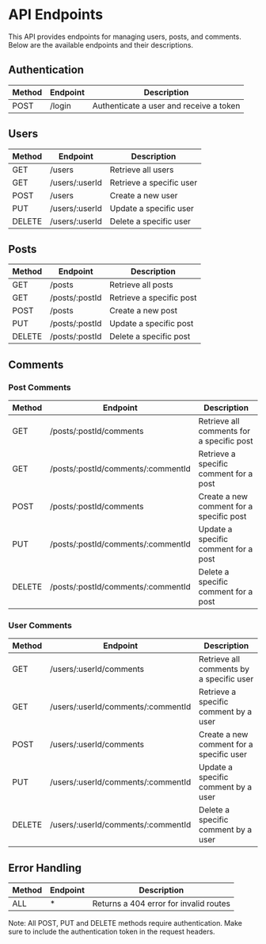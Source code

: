 # API Endpoints

This API provides endpoints for managing users, posts, and comments. Below are the available endpoints and their descriptions.

## Authentication

| Method | Endpoint | Description                             |
| ------ | -------- | --------------------------------------- |
| POST   | /login   | Authenticate a user and receive a token |

## Users

| Method | Endpoint       | Description              |
| ------ | -------------- | ------------------------ |
| GET    | /users         | Retrieve all users       |
| GET    | /users/:userId | Retrieve a specific user |
| POST   | /users         | Create a new user        |
| PUT    | /users/:userId | Update a specific user   |
| DELETE | /users/:userId | Delete a specific user   |

## Posts

| Method | Endpoint       | Description              |
| ------ | -------------- | ------------------------ |
| GET    | /posts         | Retrieve all posts       |
| GET    | /posts/:postId | Retrieve a specific post |
| POST   | /posts         | Create a new post        |
| PUT    | /posts/:postId | Update a specific post   |
| DELETE | /posts/:postId | Delete a specific post   |

## Comments

### Post Comments

| Method | Endpoint                           | Description                               |
| ------ | ---------------------------------- | ----------------------------------------- |
| GET    | /posts/:postId/comments            | Retrieve all comments for a specific post |
| GET    | /posts/:postId/comments/:commentId | Retrieve a specific comment for a post    |
| POST   | /posts/:postId/comments            | Create a new comment for a specific post  |
| PUT    | /posts/:postId/comments/:commentId | Update a specific comment for a post      |
| DELETE | /posts/:postId/comments/:commentId | Delete a specific comment for a post      |

### User Comments

| Method | Endpoint                           | Description                              |
| ------ | ---------------------------------- | ---------------------------------------- |
| GET    | /users/:userId/comments            | Retrieve all comments by a specific user |
| GET    | /users/:userId/comments/:commentId | Retrieve a specific comment by a user    |
| POST   | /users/:userId/comments            | Create a new comment for a specific user |
| PUT    | /users/:userId/comments/:commentId | Update a specific comment by a user      |
| DELETE | /users/:userId/comments/:commentId | Delete a specific comment by a user      |

## Error Handling

| Method | Endpoint | Description                            |
| ------ | -------- | -------------------------------------- |
| ALL    | \*       | Returns a 404 error for invalid routes |

Note: All POST, PUT and DELETE methods require authentication. Make sure to include the authentication token in the request headers.
